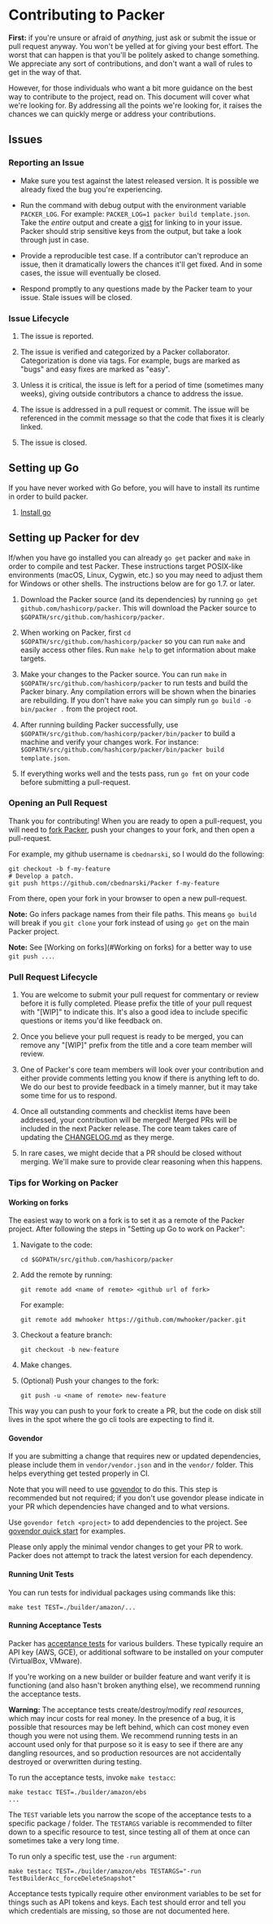 # Contributing to Packer

**First:** if you're unsure or afraid of _anything_, just ask or submit the
issue or pull request anyway. You won't be yelled at for giving your best
effort. The worst that can happen is that you'll be politely asked to change
something. We appreciate any sort of contributions, and don't want a wall of
rules to get in the way of that.

However, for those individuals who want a bit more guidance on the best way to
contribute to the project, read on. This document will cover what we're looking
for. By addressing all the points we're looking for, it raises the chances we
can quickly merge or address your contributions.

## Issues

### Reporting an Issue

* Make sure you test against the latest released version. It is possible we
  already fixed the bug you're experiencing.

* Run the command with debug output with the environment variable `PACKER_LOG`.
  For example: `PACKER_LOG=1 packer build template.json`. Take the _entire_
  output and create a [gist](https://gist.github.com) for linking to in your
  issue. Packer should strip sensitive keys from the output, but take a look
  through just in case.

* Provide a reproducible test case. If a contributor can't reproduce an issue,
  then it dramatically lowers the chances it'll get fixed. And in some cases,
  the issue will eventually be closed.

* Respond promptly to any questions made by the Packer team to your issue. Stale
  issues will be closed.

### Issue Lifecycle

1. The issue is reported.

2. The issue is verified and categorized by a Packer collaborator.
   Categorization is done via tags. For example, bugs are marked as "bugs" and
   easy fixes are marked as "easy".

3. Unless it is critical, the issue is left for a period of time (sometimes many
   weeks), giving outside contributors a chance to address the issue.

4. The issue is addressed in a pull request or commit. The issue will be
   referenced in the commit message so that the code that fixes it is clearly
   linked.

5. The issue is closed.

## Setting up Go

If you have never worked with Go before, you will have to install its
runtime in order to build packer.

1. [Install go](https://golang.org/doc/install#install)

## Setting up Packer for dev

If/when you have go installed you can already `go get` packer and `make` in
order to compile and test Packer. These instructions target
POSIX-like environments (macOS, Linux, Cygwin, etc.) so you may need to
adjust them for Windows or other shells.
The instructions below are for go 1.7. or later.


1. Download the Packer source (and its dependencies) by running
   `go get github.com/hashicorp/packer`. This will download the Packer source to
   `$GOPATH/src/github.com/hashicorp/packer`.

2. When working on Packer, first `cd $GOPATH/src/github.com/hashicorp/packer`
   so you can run `make` and easily access other files. Run `make help` to get
   information about make targets.

3. Make your changes to the Packer source. You can run `make` in
   `$GOPATH/src/github.com/hashicorp/packer` to run tests and build the Packer
   binary. Any compilation errors will be shown when the binaries are
   rebuilding. If you don't have `make` you can simply run
   `go build -o bin/packer .` from the project root.

4. After running building Packer successfully, use
   `$GOPATH/src/github.com/hashicorp/packer/bin/packer` to build a machine and
   verify your changes work. For instance:
   `$GOPATH/src/github.com/hashicorp/packer/bin/packer build template.json`.

5. If everything works well and the tests pass, run `go fmt` on your code before
   submitting a pull-request.

### Opening an Pull Request

Thank you for contributing! When you are ready to open a pull-request, you will
need to [fork
Packer](https://github.com/hashicorp/packer#fork-destination-box), push your
changes to your fork, and then open a pull-request.

For example, my github username is `cbednarski`, so I would do the following:

```
git checkout -b f-my-feature
# Develop a patch.
git push https://github.com/cbednarski/Packer f-my-feature
```

From there, open your fork in your browser to open a new pull-request.

**Note:** Go infers package names from their file paths. This means `go build`
will break if you `git clone` your fork instead of using `go get` on the main
Packer project.

**Note:** See [Working on forks](#Working on forks) for a better way to use `git push ...`.

### Pull Request Lifecycle

1. You are welcome to submit your pull request for commentary or review before
  it is fully completed. Please prefix the title of your pull request with
  "[WIP]" to indicate this. It's also a good idea to include specific questions
  or items you'd like feedback on.

1. Once you believe your pull request is ready to be merged, you can remove any
  "[WIP]" prefix from the title and a core team member will review. 

1. One of Packer's core team members will look over your contribution and
  either provide comments letting you know if there is anything left to do. We
  do our best to provide feedback in a timely manner, but it may take some time
  for us to respond.

1. Once all outstanding comments and checklist items have been addressed, your
  contribution will be merged! Merged PRs will be included in the next
  Packer release. The core team takes care of updating the
  [CHANGELOG.md](../CHANGELOG.md) as they merge.

1. In rare cases, we might decide that a PR should be closed without merging.
  We'll make sure to provide clear reasoning when this happens.

### Tips for Working on Packer

#### Working on forks

The easiest way to work on a fork is to set it as a remote of the Packer
project. After following the steps in "Setting up Go to work on Packer":

1. Navigate to the code:

   `cd $GOPATH/src/github.com/hashicorp/packer`

2. Add the remote by running:

   `git remote add <name of remote> <github url of fork>`

   For example:

   `git remote add mwhooker https://github.com/mwhooker/packer.git`

3. Checkout a feature branch:

   `git checkout -b new-feature`

4. Make changes.
5. (Optional) Push your changes to the fork:

   `git push -u <name of remote> new-feature`

This way you can push to your fork to create a PR, but the code on disk still
lives in the spot where the go cli tools are expecting to find it.

#### Govendor

If you are submitting a change that requires new or updated dependencies, please
include them in `vendor/vendor.json` and in the `vendor/` folder. This helps
everything get tested properly in CI.

Note that you will need to use [govendor](https://github.com/kardianos/govendor)
to do this. This step is recommended but not required; if you don't use govendor
please indicate in your PR which dependencies have changed and to what versions.

Use `govendor fetch <project>` to add dependencies to the project. See
[govendor quick start](https://github.com/kardianos/govendor#quick-start-also-see-the-faq)
for examples.

Please only apply the minimal vendor changes to get your PR to work. Packer does
not attempt to track the latest version for each dependency.

#### Running Unit Tests

You can run tests for individual packages using commands like this:

```
make test TEST=./builder/amazon/...
```

#### Running Acceptance Tests

Packer has [acceptance tests](https://en.wikipedia.org/wiki/Acceptance_testing)
for various builders. These typically require an API key (AWS, GCE), or
additional software to be installed on your computer (VirtualBox, VMware).

If you're working on a new builder or builder feature and want verify it is
functioning (and also hasn't broken anything else), we recommend running the
acceptance tests.

**Warning:** The acceptance tests create/destroy/modify _real resources_, which
may incur costs for real money. In the presence of a bug, it is possible that
resources may be left behind, which can cost money even though you were not
using them. We recommend running tests in an account used only for that purpose
so it is easy to see if there are any dangling resources, and so production
resources are not accidentally destroyed or overwritten during testing.

To run the acceptance tests, invoke `make testacc`:

```
make testacc TEST=./builder/amazon/ebs
...
```

The `TEST` variable lets you narrow the scope of the acceptance tests to a
specific package / folder. The `TESTARGS` variable is recommended to filter down
to a specific resource to test, since testing all of them at once can sometimes
take a very long time.

To run only a specific test, use the `-run` argument:

```
make testacc TEST=./builder/amazon/ebs TESTARGS="-run TestBuilderAcc_forceDeleteSnapshot"
```

Acceptance tests typically require other environment variables to be set for
things such as API tokens and keys. Each test should error and tell you which
credentials are missing, so those are not documented here.
